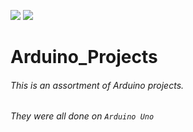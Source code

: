 ![](https://img.shields.io/badge/Arduino-Uno-brightgreen.svg)
![](https://img.shields.io/badge/Coverage-A-ff69b4.svg)
# Arduino_Projects
###### This is an assortment of Arduino projects.
###### They were all done on `Arduino Uno`
